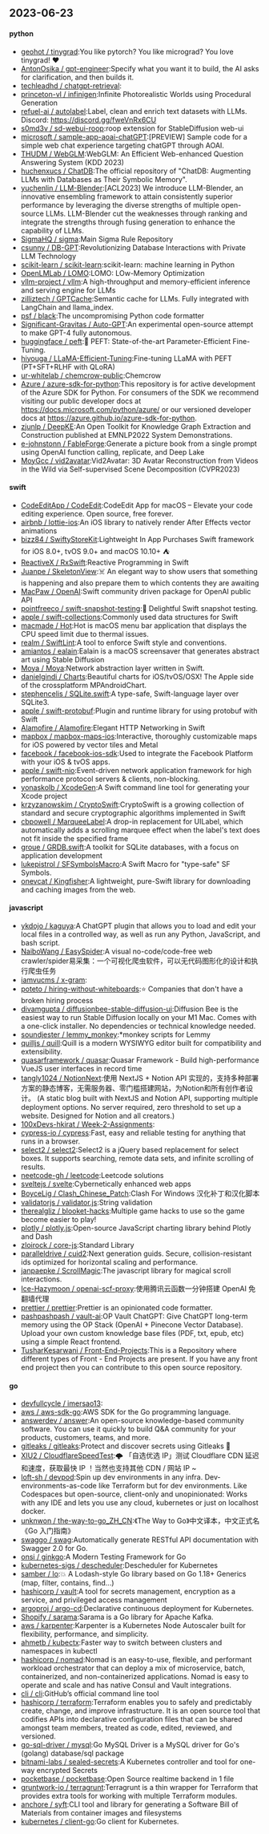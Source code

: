 ## 2023-06-23

#### python
* [geohot / tinygrad](https://github.com/geohot/tinygrad):You like pytorch? You like micrograd? You love tinygrad!
❤️
* [AntonOsika / gpt-engineer](https://github.com/AntonOsika/gpt-engineer):Specify what you want it to build, the AI asks for clarification, and then builds it.
* [techleadhd / chatgpt-retrieval](https://github.com/techleadhd/chatgpt-retrieval):
* [princeton-vl / infinigen](https://github.com/princeton-vl/infinigen):Infinite Photorealistic Worlds using Procedural Generation
* [refuel-ai / autolabel](https://github.com/refuel-ai/autolabel):Label, clean and enrich text datasets with LLMs. Discord: https://discord.gg/fweVnRx6CU
* [s0md3v / sd-webui-roop](https://github.com/s0md3v/sd-webui-roop):roop extension for StableDiffusion web-ui
* [microsoft / sample-app-aoai-chatGPT](https://github.com/microsoft/sample-app-aoai-chatGPT):[PREVIEW] Sample code for a simple web chat experience targeting chatGPT through AOAI.
* [THUDM / WebGLM](https://github.com/THUDM/WebGLM):WebGLM: An Efficient Web-enhanced Question Answering System (KDD 2023)
* [huchenxucs / ChatDB](https://github.com/huchenxucs/ChatDB):The official repository of "ChatDB: Augmenting LLMs with Databases as Their Symbolic Memory".
* [yuchenlin / LLM-Blender](https://github.com/yuchenlin/LLM-Blender):[ACL2023] We introduce LLM-Blender, an innovative ensembling framework to attain consistently superior performance by leveraging the diverse strengths of multiple open-source LLMs. LLM-Blender cut the weaknesses through ranking and integrate the strengths through fusing generation to enhance the capability of LLMs.
* [SigmaHQ / sigma](https://github.com/SigmaHQ/sigma):Main Sigma Rule Repository
* [csunny / DB-GPT](https://github.com/csunny/DB-GPT):Revolutionizing Database Interactions with Private LLM Technology
* [scikit-learn / scikit-learn](https://github.com/scikit-learn/scikit-learn):scikit-learn: machine learning in Python
* [OpenLMLab / LOMO](https://github.com/OpenLMLab/LOMO):LOMO: LOw-Memory Optimization
* [vllm-project / vllm](https://github.com/vllm-project/vllm):A high-throughput and memory-efficient inference and serving engine for LLMs
* [zilliztech / GPTCache](https://github.com/zilliztech/GPTCache):Semantic cache for LLMs. Fully integrated with LangChain and llama_index.
* [psf / black](https://github.com/psf/black):The uncompromising Python code formatter
* [Significant-Gravitas / Auto-GPT](https://github.com/Significant-Gravitas/Auto-GPT):An experimental open-source attempt to make GPT-4 fully autonomous.
* [huggingface / peft](https://github.com/huggingface/peft):🤗
PEFT: State-of-the-art Parameter-Efficient Fine-Tuning.
* [hiyouga / LLaMA-Efficient-Tuning](https://github.com/hiyouga/LLaMA-Efficient-Tuning):Fine-tuning LLaMA with PEFT (PT+SFT+RLHF with QLoRA)
* [ur-whitelab / chemcrow-public](https://github.com/ur-whitelab/chemcrow-public):Chemcrow
* [Azure / azure-sdk-for-python](https://github.com/Azure/azure-sdk-for-python):This repository is for active development of the Azure SDK for Python. For consumers of the SDK we recommend visiting our public developer docs at https://docs.microsoft.com/python/azure/ or our versioned developer docs at https://azure.github.io/azure-sdk-for-python.
* [zjunlp / DeepKE](https://github.com/zjunlp/DeepKE):An Open Toolkit for Knowledge Graph Extraction and Construction published at EMNLP2022 System Demonstrations.
* [e-johnstonn / FableForge](https://github.com/e-johnstonn/FableForge):Generate a picture book from a single prompt using OpenAI function calling, replicate, and Deep Lake
* [MoyGcc / vid2avatar](https://github.com/MoyGcc/vid2avatar):Vid2Avatar: 3D Avatar Reconstruction from Videos in the Wild via Self-supervised Scene Decomposition (CVPR2023)

#### swift
* [CodeEditApp / CodeEdit](https://github.com/CodeEditApp/CodeEdit):CodeEdit App for macOS – Elevate your code editing experience. Open source, free forever.
* [airbnb / lottie-ios](https://github.com/airbnb/lottie-ios):An iOS library to natively render After Effects vector animations
* [bizz84 / SwiftyStoreKit](https://github.com/bizz84/SwiftyStoreKit):Lightweight In App Purchases Swift framework for iOS 8.0+, tvOS 9.0+ and macOS 10.10+
⛺
* [ReactiveX / RxSwift](https://github.com/ReactiveX/RxSwift):Reactive Programming in Swift
* [Juanpe / SkeletonView](https://github.com/Juanpe/SkeletonView):☠️
An elegant way to show users that something is happening and also prepare them to which contents they are awaiting
* [MacPaw / OpenAI](https://github.com/MacPaw/OpenAI):Swift community driven package for OpenAI public API
* [pointfreeco / swift-snapshot-testing](https://github.com/pointfreeco/swift-snapshot-testing):📸
Delightful Swift snapshot testing.
* [apple / swift-collections](https://github.com/apple/swift-collections):Commonly used data structures for Swift
* [macmade / Hot](https://github.com/macmade/Hot):Hot is macOS menu bar application that displays the CPU speed limit due to thermal issues.
* [realm / SwiftLint](https://github.com/realm/SwiftLint):A tool to enforce Swift style and conventions.
* [amiantos / ealain](https://github.com/amiantos/ealain):Ealain is a macOS screensaver that generates abstract art using Stable Diffusion
* [Moya / Moya](https://github.com/Moya/Moya):Network abstraction layer written in Swift.
* [danielgindi / Charts](https://github.com/danielgindi/Charts):Beautiful charts for iOS/tvOS/OSX! The Apple side of the crossplatform MPAndroidChart.
* [stephencelis / SQLite.swift](https://github.com/stephencelis/SQLite.swift):A type-safe, Swift-language layer over SQLite3.
* [apple / swift-protobuf](https://github.com/apple/swift-protobuf):Plugin and runtime library for using protobuf with Swift
* [Alamofire / Alamofire](https://github.com/Alamofire/Alamofire):Elegant HTTP Networking in Swift
* [mapbox / mapbox-maps-ios](https://github.com/mapbox/mapbox-maps-ios):Interactive, thoroughly customizable maps for iOS powered by vector tiles and Metal
* [facebook / facebook-ios-sdk](https://github.com/facebook/facebook-ios-sdk):Used to integrate the Facebook Platform with your iOS & tvOS apps.
* [apple / swift-nio](https://github.com/apple/swift-nio):Event-driven network application framework for high performance protocol servers & clients, non-blocking.
* [yonaskolb / XcodeGen](https://github.com/yonaskolb/XcodeGen):A Swift command line tool for generating your Xcode project
* [krzyzanowskim / CryptoSwift](https://github.com/krzyzanowskim/CryptoSwift):CryptoSwift is a growing collection of standard and secure cryptographic algorithms implemented in Swift
* [cbpowell / MarqueeLabel](https://github.com/cbpowell/MarqueeLabel):A drop-in replacement for UILabel, which automatically adds a scrolling marquee effect when the label's text does not fit inside the specified frame
* [groue / GRDB.swift](https://github.com/groue/GRDB.swift):A toolkit for SQLite databases, with a focus on application development
* [lukepistrol / SFSymbolsMacro](https://github.com/lukepistrol/SFSymbolsMacro):A Swift Macro for "type-safe" SF Symbols.
* [onevcat / Kingfisher](https://github.com/onevcat/Kingfisher):A lightweight, pure-Swift library for downloading and caching images from the web.

#### javascript
* [ykdojo / kaguya](https://github.com/ykdojo/kaguya):A ChatGPT plugin that allows you to load and edit your local files in a controlled way, as well as run any Python, JavaScript, and bash script.
* [NaiboWang / EasySpider](https://github.com/NaiboWang/EasySpider):A visual no-code/code-free web crawler/spider易采集：一个可视化爬虫软件，可以无代码图形化的设计和执行爬虫任务
* [iamvucms / x-gram](https://github.com/iamvucms/x-gram):
* [poteto / hiring-without-whiteboards](https://github.com/poteto/hiring-without-whiteboards):⭐️
Companies that don't have a broken hiring process
* [divamgupta / diffusionbee-stable-diffusion-ui](https://github.com/divamgupta/diffusionbee-stable-diffusion-ui):Diffusion Bee is the easiest way to run Stable Diffusion locally on your M1 Mac. Comes with a one-click installer. No dependencies or technical knowledge needed.
* [soundjester / lemmy_monkey](https://github.com/soundjester/lemmy_monkey):*monkey scripts for Lemmy
* [quilljs / quill](https://github.com/quilljs/quill):Quill is a modern WYSIWYG editor built for compatibility and extensibility.
* [quasarframework / quasar](https://github.com/quasarframework/quasar):Quasar Framework - Build high-performance VueJS user interfaces in record time
* [tangly1024 / NotionNext](https://github.com/tangly1024/NotionNext):使用 NextJS + Notion API 实现的，支持多种部署方案的静态博客，无需服务器、零门槛搭建网站，为Notion和所有创作者设计。 (A static blog built with NextJS and Notion API, supporting multiple deployment options. No server required, zero threshold to set up a website. Designed for Notion and all creators.)
* [100xDevs-hkirat / Week-2-Assignments](https://github.com/100xDevs-hkirat/Week-2-Assignments):
* [cypress-io / cypress](https://github.com/cypress-io/cypress):Fast, easy and reliable testing for anything that runs in a browser.
* [select2 / select2](https://github.com/select2/select2):Select2 is a jQuery based replacement for select boxes. It supports searching, remote data sets, and infinite scrolling of results.
* [neetcode-gh / leetcode](https://github.com/neetcode-gh/leetcode):Leetcode solutions
* [sveltejs / svelte](https://github.com/sveltejs/svelte):Cybernetically enhanced web apps
* [BoyceLig / Clash_Chinese_Patch](https://github.com/BoyceLig/Clash_Chinese_Patch):Clash For Windows 汉化补丁和汉化脚本
* [validatorjs / validator.js](https://github.com/validatorjs/validator.js):String validation
* [therealgliz / blooket-hacks](https://github.com/therealgliz/blooket-hacks):Multiple game hacks to use so the game become easier to play!
* [plotly / plotly.js](https://github.com/plotly/plotly.js):Open-source JavaScript charting library behind Plotly and Dash
* [zloirock / core-js](https://github.com/zloirock/core-js):Standard Library
* [paralleldrive / cuid2](https://github.com/paralleldrive/cuid2):Next generation guids. Secure, collision-resistant ids optimized for horizontal scaling and performance.
* [janpaepke / ScrollMagic](https://github.com/janpaepke/ScrollMagic):The javascript library for magical scroll interactions.
* [Ice-Hazymoon / openai-scf-proxy](https://github.com/Ice-Hazymoon/openai-scf-proxy):使用腾讯云函数一分钟搭建 OpenAI 免翻墙代理
* [prettier / prettier](https://github.com/prettier/prettier):Prettier is an opinionated code formatter.
* [pashpashpash / vault-ai](https://github.com/pashpashpash/vault-ai):OP Vault ChatGPT: Give ChatGPT long-term memory using the OP Stack (OpenAI + Pinecone Vector Database). Upload your own custom knowledge base files (PDF, txt, epub, etc) using a simple React frontend.
* [TusharKesarwani / Front-End-Projects](https://github.com/TusharKesarwani/Front-End-Projects):This is a Repository where different types of Front - End Projects are present. If you have any front end project then you can contribute to this open source repository.

#### go
* [devfullcycle / imersao13](https://github.com/devfullcycle/imersao13):
* [aws / aws-sdk-go](https://github.com/aws/aws-sdk-go):AWS SDK for the Go programming language.
* [answerdev / answer](https://github.com/answerdev/answer):An open-source knowledge-based community software. You can use it quickly to build Q&A community for your products, customers, teams, and more.
* [gitleaks / gitleaks](https://github.com/gitleaks/gitleaks):Protect and discover secrets using Gitleaks
🔑
* [XIU2 / CloudflareSpeedTest](https://github.com/XIU2/CloudflareSpeedTest):🌩
「自选优选 IP」测试 Cloudflare CDN 延迟和速度，获取最快 IP ！当然也支持其他 CDN / 网站 IP ~
* [loft-sh / devpod](https://github.com/loft-sh/devpod):Spin up dev environments in any infra. Dev-environments-as-code like Terraform but for dev environments. Like Codespaces but open-source, client-only and unopinionated: Works with any IDE and lets you use any cloud, kubernetes or just on localhost docker.
* [unknwon / the-way-to-go_ZH_CN](https://github.com/unknwon/the-way-to-go_ZH_CN):《The Way to Go》中文译本，中文正式名《Go 入门指南》
* [swaggo / swag](https://github.com/swaggo/swag):Automatically generate RESTful API documentation with Swagger 2.0 for Go.
* [onsi / ginkgo](https://github.com/onsi/ginkgo):A Modern Testing Framework for Go
* [kubernetes-sigs / descheduler](https://github.com/kubernetes-sigs/descheduler):Descheduler for Kubernetes
* [samber / lo](https://github.com/samber/lo):💥
A Lodash-style Go library based on Go 1.18+ Generics (map, filter, contains, find...)
* [hashicorp / vault](https://github.com/hashicorp/vault):A tool for secrets management, encryption as a service, and privileged access management
* [argoproj / argo-cd](https://github.com/argoproj/argo-cd):Declarative continuous deployment for Kubernetes.
* [Shopify / sarama](https://github.com/Shopify/sarama):Sarama is a Go library for Apache Kafka.
* [aws / karpenter](https://github.com/aws/karpenter):Karpenter is a Kubernetes Node Autoscaler built for flexibility, performance, and simplicity.
* [ahmetb / kubectx](https://github.com/ahmetb/kubectx):Faster way to switch between clusters and namespaces in kubectl
* [hashicorp / nomad](https://github.com/hashicorp/nomad):Nomad is an easy-to-use, flexible, and performant workload orchestrator that can deploy a mix of microservice, batch, containerized, and non-containerized applications. Nomad is easy to operate and scale and has native Consul and Vault integrations.
* [cli / cli](https://github.com/cli/cli):GitHub’s official command line tool
* [hashicorp / terraform](https://github.com/hashicorp/terraform):Terraform enables you to safely and predictably create, change, and improve infrastructure. It is an open source tool that codifies APIs into declarative configuration files that can be shared amongst team members, treated as code, edited, reviewed, and versioned.
* [go-sql-driver / mysql](https://github.com/go-sql-driver/mysql):Go MySQL Driver is a MySQL driver for Go's (golang) database/sql package
* [bitnami-labs / sealed-secrets](https://github.com/bitnami-labs/sealed-secrets):A Kubernetes controller and tool for one-way encrypted Secrets
* [pocketbase / pocketbase](https://github.com/pocketbase/pocketbase):Open Source realtime backend in 1 file
* [gruntwork-io / terragrunt](https://github.com/gruntwork-io/terragrunt):Terragrunt is a thin wrapper for Terraform that provides extra tools for working with multiple Terraform modules.
* [anchore / syft](https://github.com/anchore/syft):CLI tool and library for generating a Software Bill of Materials from container images and filesystems
* [kubernetes / client-go](https://github.com/kubernetes/client-go):Go client for Kubernetes.
